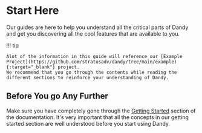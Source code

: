 # Start Here

Our guides are here to help you understand all the critical parts of Dandy and get you discovering all the cool features that are available to you.

!!! tip

    Alot of the information in this guide will reference our [Example Project](https://github.com/stratusadv/dandy/tree/main/example){:target="_blank"} project.
    We recommend that you go through the contents while reading the different sections to reinforce your understanding of Dandy.

## Before You go Any Further

Make sure you have completely gone through the [Getting Started](../index.md) section of the documentation.
It's very important that all the concepts in our getting started section are well understood before you start using Dandy.


